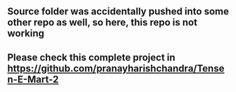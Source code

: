 ## Source folder was accidentally pushed into some other repo as well, so here, this repo is not working
## Please check this complete project in https://github.com/pranayharishchandra/Tensen-E-Mart-2

